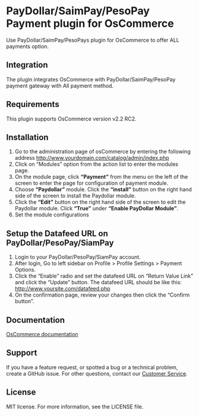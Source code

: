 # PayDollar/SaimPay/PesoPay Payment plugin for OsCommerce
Use PayDollar/SaimPay/PesoPays plugin for OsCommerce to offer ALL payments option.

## Integration
The plugin integrates OsCommerce with PayDollar/SaimPay/PesoPay payment gateway with All payment method.

## Requirements
This plugin supports OsCommerce version v2.2 RC2.

## Installation
1.	Go to the administration page of osCommerce by entering the following address http://www.yourdomain.com/catalog/admin/index.php
2.	Click on “Modules” option from the action list to enter the modules page.
3.	On the module page, click **“Payment”** from the menu on the left of the screen to enter the page for configuration of payment module.
4.	Choose **“Paydollar”** module. Click the **“install”** button on the right hand side of the screen to install the Paydollar module. 
5.  Click the **“Edit”** button on the right hand side of the screen to edit the Paydollar module. Click **“True”** under **“Enable PayDollar Module”**.
5.	Set the module configurations

## Setup the Datafeed URL on PayDollar/PesoPay/SiamPay
 1. Login to your PayDollar/PesoPay/SiamPay account.
 2. After login, Go to left sidebar on Profile > Profile Settings > Payment Options.
 3. Click the “Enable” radio and set the datafeed URL on “Return Value Link” and click the “Update” button. The datafeed URL should be like this: http://www.yoursite.com/datafeed.php
 4. On the confirmation page, review your changes then click the “Confirm button”.

 ## Documentation
[OsCommerce documentation](https://github.com/asiapay-lib/asiapay-OsCommerce/blob/master/PayDollar%20PayGate%20Integration%20Guide%20_osCommerce_%20v2.1.pdf)

## Support
If you have a feature request, or spotted a bug or a technical problem, create a GitHub issue. For other questions, contact our [Customer Service](https://www.paydollar.com/en/contactus.html).

## License
MIT license. For more information, see the LICENSE file.
